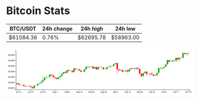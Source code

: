 # Bitcoin Stats

BTC/USDT|24h change|24h high|24h low|
|---|---|---|---|
|$61084.36|0.76%|$62695.78|$58963.00|

<img src="./chart.svg">
